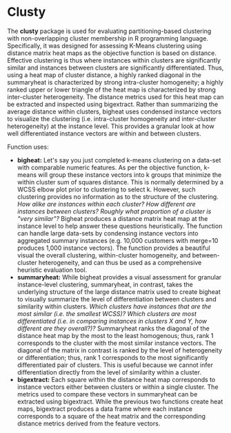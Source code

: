 # Clusty
The **clusty** package is used for evaluating partitioning-based clustering with non-overlapping cluster membership in R programming language. Specifically, it was designed for assessing K-Means clustering using distance matrix heat maps as the objective function is based on distance. Effective clustering is thus where instances within clusters are significantly similar and instances between clusters are significantly differentiated. Thus, using a heat map of cluster distance, a highly ranked diagonal in the summaryheat is characterized by strong intra-cluster homogeneity; a highly ranked upper or lower triangle of the heat map is characterized by strong inter-cluster heterogeneity. The distance metrics used for this heat map can be extracted and inspected using bigextract. Rather than summarizing the average distance within clusters, bigheat uses condensed instance vectors to visualize the clustering (i.e. intra-cluster homogeneity and inter-cluster heterogeneity) at the instance level. This provides a granular look at how well differentiated instance vectors are within and between clusters. 

Function uses:
- **bigheat:** Let's say you just completed k-means clustering on a data-set with comparable numeric features. As per the objective function, k-means will group these instance vectors into k groups that minimize the within cluster sum of squares distance. This is normally determined by a WCSS elbow plot prior to clustering to select k. However, such clustering provides no information as to the structure of the clustering. *How alike are instances within each cluster? How different are instances between clusters? Roughly what proportion of a cluster is "very similar"?* Bigheat produces a distance matrix heat map at the instance level to help answer these questions heuristically. The function can handle large data-sets by condensing instance vectors into aggregated summary instances (e.g. 10,000 customers with merge=10 produces 1,000 instance vectors). The function provides a beautiful visual the overall clustering, within-cluster homogeneity, and between-cluster heterogeneity, and can thus be used as a comprehensive heuristic evaluation tool.
- **summaryheat:** While bigheat provides a visual assessment for granular instance-level clustering, summaryheat, in contrast, takes the underlying structure of the large distance matrix used to create bigheat to visually summarize the level of differentiation between clusters and similarity within clusters. *Which clusters have instances that are the most similar (i.e. the smallest WCSS)? Which clusters are most differentiated (i.e. in comparing instances in clusters X and Y, how different are they overall?)?* Summaryheat ranks the diagonal of the distance heat map by the most to the least homogenous; thus, rank 1 corresponds to the cluster with the most similar instance vectors. The diagonal of the matrix in contrast is ranked by the level of heterogeneity or differentiation; thus, rank 1 corresponds to the most significantly differentiated pair of clusters. This is useful because we cannot infer differentiation directly from the level of similarity within a cluster. 
- **bigextract:** Each square within the distance heat map corresponds to instance vectors either between clusters or within a single cluster. The metrics used to compare these vectors in summaryheat can be extracted using bigextract. While the previous two functions create heat maps, bigextract produces a data frame where each instance corresponds to a square of the heat matrix and the corresponding distance metrics derived from the feature vectors.
